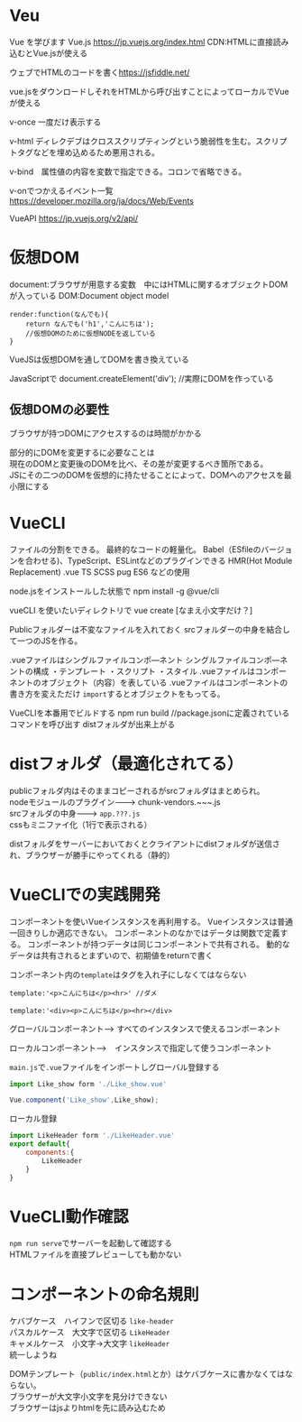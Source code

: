 # Veu
Vue を学びます
Vue.js <https://jp.vuejs.org/index.html>
CDN:HTMLに直接読み込むとVue.jsが使える

ウェブでHTMLのコードを書く<https://jsfiddle.net/>

vue.jsをダウンロードしそれをHTMLから呼び出すことによってローカルでVueが使える

v-once 一度だけ表示する

v-html ディレクデブはクロススクリプティングという脆弱性を生む。スクリプトタグなどを埋め込めるため悪用される。

v-bind　属性値の内容を変数で指定できる。コロンで省略できる。

v-onでつかえるイベント一覧
<https://developer.mozilla.org/ja/docs/Web/Events>

VueAPI
<https://jp.vuejs.org/v2/api/>

# 仮想DOM

document:ブラウザが用意する変数　中にはHTMLに関するオブジェクトDOMが入っている
DOM:Document object model 
```
render:function(なんでも){
    return なんでも('h1','こんにちは');
    //仮想DOMのために仮想NODEを返している
}
```
VueJSは仮想DOMを通してDOMを書き換えている

JavaScriptで
document.createElement('div');
//実際にDOMを作っている

## 仮想DOMの必要性
ブラウザが持つDOMにアクセスするのは時間がかかる

部分的にDOMを変更するに必要なことは<br>
現在のDOMと変更後のDOMを比べ、その差が変更するべき箇所である。<br>
JSにその二つのDOMを仮想的に持たせることによって、DOMへのアクセスを最小限にする

# VueCLI
ファイルの分割をできる。
最終的なコードの軽量化。
Babel（ESfileのバージョンを合わせる)、TypeScript、ESLintなどのプラグインできる
HMR(Hot Module Replacement)
 .vue TS SCSS pug ES6 などの使用

 node.jsをインストールした状態で
 npm install -g @vue/cli

 vueCLI を使いたいディレクトリで
 vue create [なまえ小文字だけ？]

Publicフォルダーは不変なファイルを入れておく
srcフォルダーの中身を結合して一つのJSを作る。

.vueファイルはシングルファイルコンポ―ネント
シングルファイルコンポ―ネントの構成
・テンプレート
・スクリプト
・スタイル
.vueファイルはコンポーネントのオブジェクト（内容）を表している
.vueファイルはコンポーネントの書き方を変えただけ
`import`するとオブジェクトをもってる。

VueCLIを本番用でビルドする
npm run build //package.jsonに定義されているコマンドを呼び出す
distフォルダが出来上がる

# distフォルダ（最適化されてる）
publicフォルダ内はそのままコピーされるがsrcフォルダはまとめられ。<br>
nodeモジュールのプラグイン---> chunk-vendors.~~~.js<br>
srcフォルダの中身---> `app.???.js`<br>
cssもミニファイ化（1行で表示される）<br>

distフォルダをサーバーにおいておくとクライアントにdistフォルダが送信され、ブラウザーが勝手にやってくれる（静的）

# VueCLIでの実践開発
コンポーネントを使いVueインスタンスを再利用する。
Vueインスタンスは普通一回きりしか適応できない。
コンポーネントのなかではデータは関数で定義する。
コンポーネントが持つデータは同じコンポーネントで共有される。
動的なデータは共有されるとまずいので、初期値をreturnで書く

コンポーネント内の`template`はタグを入れ子にしなくてはならない
~~~
template:'<p>こんにちは</p><hr>' //ダメ

template:'<div><p>こんにちは</p><hr></div>
~~~

グローバルコンポーネント--> すべてのインスタンスで使えるコンポーネント

ローカルコンポーネント-->　インスタンスで指定して使うコンポーネント

`main.js`で`.vue`ファイルをインポートしグローバル登録する
```js
import Like_show form './Like_show.vue'

Vue.component('Like_show',Like_show);
```
ローカル登録
```js
import LikeHeader form './LikeHeader.vue'
export default{
    components:{
        LikeHeader
    }
}
```
# VueCLI動作確認
`npm run serve`でサーバーを起動して確認する<br>
HTMLファイルを直接プレビューしても動かない

# コンポーネントの命名規則
ケバブケース　ハイフンで区切る `like-header`<br>
パスカルケース　大文字で区切る `LikeHeader` <br>
キャメルケース　小文字->大文字 `likeHeader` <br>
統一しようね

DOMテンプレート（`public/index.html`とか）はケバブケースに書かなくてはならない。<br>
ブラウザーが大文字小文字を見分けできない<br>
ブラウザーはjsよりhtmlを先に読み込むため
